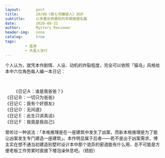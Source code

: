 ```yaml
---
layout:       post
title:        20/08《第七号嫌疑人》测评
subtitle:     以多重反转著称的早期推理名篇
date:         2020-08-31
author:       Mystery Reviewer
header-img:   none
catalog:      true
tags:
         - 盒装
         - 外星人发行
---
```


个人认为，就凭本作剧情、人设、动机的炸裂程度，完全可以依照「猫岛」风格给本中六位角色每人编一本日记：

​<p style="text-indent: 2em;">《日记Ａ：谁是我爸爸？》<br>《日记Ｂ：一切只为爸爸》<br>《日记Ｃ：我有个好朋友》<br>《日记Ｄ：无间道》<br>《日记Ｅ：此生只讲真话》<br>《日记Ｆ：我竟是我自己》<br></p>

曾听过一种说法：「本格推理是在一座建筑中发生了凶案，而新本格推理是为了能让凶案发生专门建造一座建筑」。本作明显属于后者——若不是出于凶案需求，博主实在想不通当初建造别墅时设计本中那个诡异的密道能有什么用，总不可能是方便老板工作劳累时直接下楼泡澡休息吧。（捂脸）

